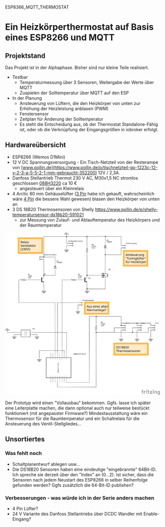 ESP8366_MQTT_THERMOSTAT

# Ein Heizkörperthermostat auf Basis eines ESP8266 und MQTT

## Projektstand
Das Projekt ist in der Alphaphase. Bisher sind nur kleine Teile realisiert.
   - Testbar
     - Temperaturmessung über 3 Sensoren, Weitergabe der Werte über MQTT
     - Zuspielen der Solltemperatur über MQTT auf den ESP
   - In der Planung
     - Ansteuerung von Lüftern, die den Heizkörper von unten zur Erhöhung der Heizleistung anblasen (PWM)
     - Fenstersensor
     - Zeitplan für Änderung der Solltemperatur
     - Es steht die Entscheidung aus, ob der Thermostat Standalone-Fähig ist, oder ob die Verknüpfung der Eingangsgrößen in iobroker erfolgt.


## Hardwareübersicht

- ESP8266 (Wemos D1Mini)
- 12 V DC Spannungsversorgung - Ein Tisch-Netzteil von der Resterampe von [www.pollin.de](https://www.pollin.de/p/tischnetzteil-gp-1223c-12-v-2-3-a-5-5-2-1-mm-gebraucht-352200) 12V / 2,3A. 
- Danfoss Stellantrieb Thermot 230 V AC, M30x1,5 NC stromlos geschlossen [088H3220](https://store.danfoss.com/de/de/Climate-Solutions-W%C3%A4rmetechnik/Warmwasser-Fu%C3%9Fbodenheizungen/Thermische-Stellantriebe/Thermischer-Stellantrieb%2C-Thermot%2C-M-30-x-1-5%2C-Versorgungsspannung-%5BV%5D-%5BAC%5D%3A-230%2C-NC-%28stromlos-geschlossen%29%2C-1-00-m/p/088H3220) ca 10 €
  - angesteuert über ein Kleinrelais
- 4 Arctic 80 mm Gehäuselüfter ([3 Pin](https://www.arctic.de/F8/ACFAN00205A) habe ich gekauft, wahrscheinlich wäre [4 Pin](https://www.arctic.de/P8-PWM/ACFAN00149A) die bessere Wahl gewesen) blasen den Heizkörper von unten an
- 3 DS 18B20 Thermosensoren von Shelly https://www.pollin.de/p/shelly-temperatursensor-ds18b20-591021
  - zur Messung von Zulauf- und Ablauftemperatur des Heizkörpers und der Raumtemperatur

![Schaltplan](https://github.com/MartinP1/ESP8266_MQTT_THERMOSTAT/blob/main/Board_esp8266_d1mini_backup_Schaltplan.svg "Schaltplan")

Der Prototyp wird einen "Vollausbau" bekommen. Ggfs. lasse ich später eine Leiterplatte machen, die dann optional auch nur teilweise bestückt funktioniert (mit angepasster Firmware?)
Mindestausstattung wäre ein Thermosensor für die Raumtemperatur und ein Schaltrelais für die Ansteuerung des Ventil-Stellgliedes...

## Unsortiertes

### Was fehlt noch

- Schaltplanentwurf ablegen usw...
- Die DS18B20 Sensoren haben eine eindeutige "eingebrannte" 64Bit-ID. Ich spreche sie derzeit über den "Index" an (0...2). Ist sicher, dass die Sensoren nach jedem Neustart des ESP8266 in selber Reihenfolge gefunden werden? Ggfs zusätzlich die 64-Bit-ID publishen?

### Verbesserungen - was würde ich in der Serie anders machen

- 4 Pin Lüfter?
- 24 V Variante des Danfoss Stellantriebs über DCDC Wandler mit Enable-Eingang?


